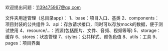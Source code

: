 
欢迎提出问题：1139475967@qq.com


文件夹用途管理（总目录app）：
1、base：项目入口、基类
2、components：项目封装的公共组件
3、api：存放请求接口，同时可以存放mock的数据，便于测试使用
4、resource/...：资源(包括图片、文件、音频、视频等等)
5、storage：缓存
6、stores：状态管理
7、styles：公共样式、颜色色值
8、utils：工具
9、pages：项目界面
